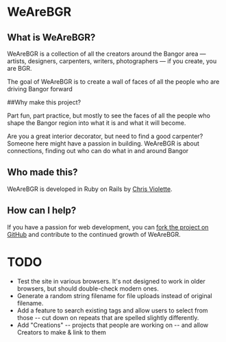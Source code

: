 # WeAreBGR

## What is WeAreBGR?

WeAreBGR is a collection of all the creators around the Bangor area — artists, designers, carpenters, writers, photographers — if you create, you are BGR.

The goal of WeAreBGR is to create a wall of faces of all the people who are driving Bangor forward

##Why make this project?

Part fun, part practice, but mostly to see the faces of all the people who shape the Bangor region into what it is and what it will become.

Are you a great interior decorator, but need to find a good carpenter? Someone here might have a passion in building. WeAreBGR is about connections, finding out who can do what in and around Bangor

## Who made this?

WeAreBGR is developed in Ruby on Rails by [Chris Violette](https://www.twitter.com/pixleight).

## How can I help?

If you have a passion for web development, you can [fork the project on GitHub](https://github.com/pixleight/WeAreBGR) and contribute to the continued growth of WeAreBGR.

# TODO

* Test the site in various browsers. It's not designed to work in older browsers, but should double-check modern ones.
* Generate a random string filename for file uploads instead of original filename.
* Add a feature to search existing tags and allow users to select from those -- cut down on repeats that are spelled slightly differently.
* Add "Creations"  -- projects that people are working on -- and allow Creators to make & link to them
